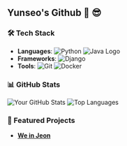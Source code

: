 ## Yunseo's Github 👋 😎

### 🛠️ Tech Stack

- **Languages**: ![Python](https://img.shields.io/badge/Python-3776AB?style=flat&logo=python&logoColor=white) ![Java Logo](https://example.com/path/to/java_logo.png)
- **Frameworks**: ![Django](https://img.shields.io/badge/Django-092E20?style=flat&logo=django&logoColor=white) 
- **Tools**: ![Git](https://img.shields.io/badge/Git-F05032?style=flat&logo=git&logoColor=white) ![Docker](https://img.shields.io/badge/Docker-2496ED?style=flat&logo=docker&logoColor=white) 

### 📊 GitHub Stats

![Your GitHub Stats](https://github-readme-stats.vercel.app/api?username=yunseo0000&show_icons=true&theme=tokyonight)
![Top Languages](https://github-readme-stats.vercel.app/api/top-langs/?username=yunseo0000&layout=compact&theme=tokyonight)


### 🌟 Featured Projects

- [**We in Jeon**](https://github.com/2024-Summer-Bootcamp-team-C)



<!--
**yunseo0000/yunseo0000** is a ✨ _special_ ✨ repository because its `README.md` (this file) appears on your GitHub profile.

Here are some ideas to get you started:

- 🔭 I’m currently working on ...
- 🌱 I’m currently learning ...
- 👯 I’m looking to collaborate on ...
- 🤔 I’m looking for help with ...
- 💬 Ask me about ...
- 📫 How to reach me: ...
- 😄 Pronouns: ...
- ⚡ Fun fact: ...
-->

